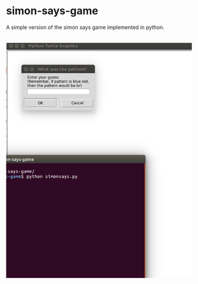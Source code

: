 # simon-says-game
A simple version of the simon says game implemented in python.<br><br><br>
<img src="https://github.com/jordanpurinton/simon-says-game/blob/master/screenshot.png" data-canonical-src="https://github.com/jordanpurinton/quiz-mobile-app/blob/master/resources/img1.png"/>
